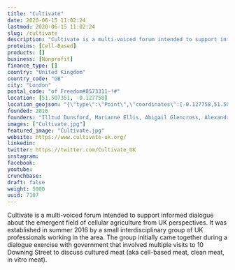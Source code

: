 ```yaml
---
title: "Cultivate"
date: 2020-06-15 11:02:24
lastmod: 2020-06-15 11:02:24
slug: /cultivate
description: "Cultivate is a multi-voiced forum intended to support informed dialogue about the emergent field of cellular agriculture from UK perspectives. It was established in summer 2016 by a small interdisciplinary group of UK professionals working in the area. The group initially came together during a dialogue exercise with government that involved multiple visits to 10 Downing Street to discuss cultured meat (aka cell-based meat, clean meat, in vitro meat)."
proteins: [Cell-Based]
products: []
business: [Nonprofit]
finance_type: []
country: "United Kingdom"
country_code: "GB"
city: "London"
postal_code: "of Freedom#8573311~!#"
location: [51.507351, -0.127758]
location_geojson: "{\"type\":\"Point\",\"coordinates\":[-0.127758,51.507351]}"
founded: 2016
founders: "Illtud Dunsford, Marianne Ellis, Abigail Glencross, Alexandra Sexton, Neil Stephens"
images: ["Cultivate.jpg"]
featured_image: "Cultivate.jpg"
website: https://www.cultivate-uk.org/
linkedin: 
twitter: https://twitter.com/Cultivate_UK
instagram: 
facebook: 
youtube: 
crunchbase: 
draft: false
weight: 5000
uuid: 7107
---
```

Cultivate is a multi-voiced forum intended to support informed dialogue about the emergent field of cellular agriculture from UK perspectives. It was established in summer 2016 by a small interdisciplinary group of UK professionals working in the area. The group initially came together during a dialogue exercise with government that involved multiple visits to 10 Downing Street to discuss cultured meat (aka cell-based meat, clean meat, in vitro meat).
